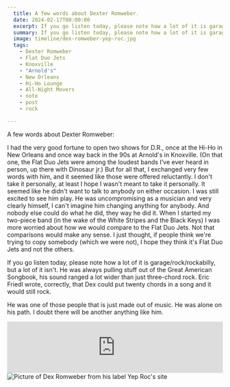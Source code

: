 ```yaml
---
  title: A few words about Dexter Romweber.
  date: 2024-02-17T00:00:00
  excerpt: If you go listen today, please note how a lot of it is garage/rock/rockabilly, but a lot of it isn't.
  summary: If you go listen today, please note how a lot of it is garage/rock/rockabilly, but a lot of it isn't.
  image: timeline/dex-romweber-yep-roc.jpg
  tags:
    - Dexter Romweber
    - Flat Duo Jets
    - Knoxville
    - "Arnold's"
    - New Orleans
    - Hi-Ho Lounge
    - All-Night Movers
    - note
    - post
    - rock

---
```


A few words about Dexter Romweber:

I had the very good fortune to open two shows for D.R., once at the Hi-Ho in New Orleans and once way back in the 90s at Arnold's in Knoxville. (On that one, the Flat Duo Jets were among the loudest bands I've ever heard in person, up there with Dinosaur jr.) But for all that, I exchanged very few words with him, and it seemed like those were offered reluctantly. I don't take it personally, at least I hope I wasn't meant to take it personally. It seemed like he didn't want to talk to anybody on either occasion. I was still excited to see him play. He was uncompromising as a musician and very clearly himself, I can't imagine him changing anything for anybody. And nobody else could do what he did, they way he did it. When I started my two-piece band (in the wake of the White Stripes and the Black Keys) I was more worried about how we would compare to the Flat Duo Jets. Not that comparisons would make any sense. I just thought, if people think we're trying to copy somebody (which we were not), I hope they think it's Flat Duo Jets and not the others.

If you go listen today, please note how a lot of it is garage/rock/rockabilly, but a lot of it isn't. He was always pulling stuff out of the Great American Songbook, his sound ranged a lot wider than just three-chord rock. Eric Friedl wrote, correctly, that Dex could put twenty chords in a song and it would still rock. 

He was one of those people that is just made out of music. He was alone on his path. I doubt there will be another anything like him.

<iframe style="border: 0; width: 100%; height: 120px;" src="https://bandcamp.com/EmbeddedPlayer/album=3765294581/size=large/bgcol=ffffff/linkcol=de270f/tracklist=false/artwork=small/track=1827416177/transparent=true/" seamless><a href="https://dexcrash66.bandcamp.com/album/dex-crash-15-unearthed-burners">Dex &amp; Crash 15 Unearthed Burners ! by Dex &amp; Crash (the post &quot;Flat Duo Jets&quot; duo that has been tearing it up together since 1995)</a></iframe>

<img src="/static/img/timeline/dex-romweber-yep-roc.jpg" alt="Picture of Dex Romweber from his label Yep Roc's site" style="max-width:768px;">


  